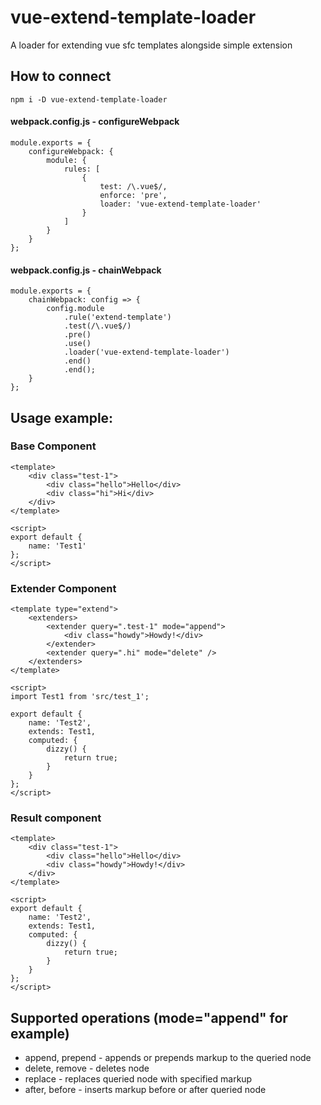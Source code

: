 # vue-extend-template-loader
A loader for extending vue sfc templates alongside simple extension

## How to connect

```
npm i -D vue-extend-template-loader
```

#### webpack.config.js - configureWebpack
```
module.exports = {
    configureWebpack: {
        module: {
            rules: [
                {
                    test: /\.vue$/,
                    enforce: 'pre',
                    loader: 'vue-extend-template-loader'
                }
            ]
        }
    }
};
```

#### webpack.config.js - chainWebpack
```
module.exports = {
    chainWebpack: config => {
        config.module
            .rule('extend-template')
            .test(/\.vue$/)
            .pre()
            .use()
            .loader('vue-extend-template-loader')
            .end()
            .end();
    }
};
```

## Usage example:

### Base Component
```
<template>
    <div class="test-1">
        <div class="hello">Hello</div>
        <div class="hi">Hi</div>
    </div>
</template>

<script>
export default {
    name: 'Test1'
};
</script>
```

### Extender Component
```
<template type="extend">
    <extenders>
        <extender query=".test-1" mode="append">
            <div class="howdy">Howdy!</div>
        </extender>
        <extender query=".hi" mode="delete" />
    </extenders>
</template>

<script>
import Test1 from 'src/test_1';

export default {
    name: 'Test2',
    extends: Test1,
    computed: {
        dizzy() {
            return true;
        }
    }
};
</script>
```

### Result component
```
<template>
    <div class="test-1">
        <div class="hello">Hello</div>
        <div class="howdy">Howdy!</div>
    </div>
</template>

<script>
export default {
    name: 'Test2',
    extends: Test1,
    computed: {
        dizzy() {
            return true;
        }
    }
};
</script>
```

## Supported operations (mode="append" for example)
- append, prepend - appends or prepends markup to the queried node
- delete, remove - deletes node
- replace - replaces queried node with specified markup
- after, before - inserts markup before or after queried node

